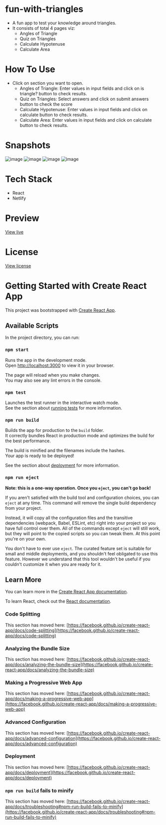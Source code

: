 # fun-with-triangles

* A fun app to test your knowledge around triangles.
* It consists of total 4 pages viz:
  * Angles of Triangle
  * Quiz on Triangles
  * Calculate Hypotenuse
  * Calculate Area

# How To Use

* Click on section you want to open.
  * Angles of Triangle: Enter values in input fields and click on is triangle? button to check results.
  * Quiz on Triangles: Select answers and click on submit answers button to check the score
  * Calculate Hypotenuse: Enter values in input fields and click on calculate button to check results.
  * Calculate Area: Enter values in input fields and click on calculate button to check results.
  
# Snapshots

![image](https://user-images.githubusercontent.com/27736288/210273439-4a98d516-9d0c-4a72-8ff1-5be68ddf8361.png)
![image](https://user-images.githubusercontent.com/27736288/210273506-173b622c-e7bd-4d73-9ccd-8b1ae1a8b7d2.png)
![image](https://user-images.githubusercontent.com/27736288/210273536-a174d319-115b-4c33-a132-5f39b101f4a7.png)
![image](https://user-images.githubusercontent.com/27736288/210273585-1c6e21c9-81dd-4b94-8749-b060f5d9c21e.png)

# Tech Stack

* React
* Netlify

# Preview

[View live](https://fun-with-triangles-gautam-balamurali.netlify.app/)

# License

[View license](https://github.com/gautam-balamurali/fun-with-triangles/blob/master/LICENSE.md)

# Getting Started with Create React App

This project was bootstrapped with [Create React App](https://github.com/facebook/create-react-app).

## Available Scripts

In the project directory, you can run:

### `npm start`

Runs the app in the development mode.\
Open [http://localhost:3000](http://localhost:3000) to view it in your browser.

The page will reload when you make changes.\
You may also see any lint errors in the console.

### `npm test`

Launches the test runner in the interactive watch mode.\
See the section about [running tests](https://facebook.github.io/create-react-app/docs/running-tests) for more information.

### `npm run build`

Builds the app for production to the `build` folder.\
It correctly bundles React in production mode and optimizes the build for the best performance.

The build is minified and the filenames include the hashes.\
Your app is ready to be deployed!

See the section about [deployment](https://facebook.github.io/create-react-app/docs/deployment) for more information.

### `npm run eject`

**Note: this is a one-way operation. Once you `eject`, you can't go back!**

If you aren't satisfied with the build tool and configuration choices, you can `eject` at any time. This command will remove the single build dependency from your project.

Instead, it will copy all the configuration files and the transitive dependencies (webpack, Babel, ESLint, etc) right into your project so you have full control over them. All of the commands except `eject` will still work, but they will point to the copied scripts so you can tweak them. At this point you're on your own.

You don't have to ever use `eject`. The curated feature set is suitable for small and middle deployments, and you shouldn't feel obligated to use this feature. However we understand that this tool wouldn't be useful if you couldn't customize it when you are ready for it.

## Learn More

You can learn more in the [Create React App documentation](https://facebook.github.io/create-react-app/docs/getting-started).

To learn React, check out the [React documentation](https://reactjs.org/).

### Code Splitting

This section has moved here: [https://facebook.github.io/create-react-app/docs/code-splitting](https://facebook.github.io/create-react-app/docs/code-splitting)

### Analyzing the Bundle Size

This section has moved here: [https://facebook.github.io/create-react-app/docs/analyzing-the-bundle-size](https://facebook.github.io/create-react-app/docs/analyzing-the-bundle-size)

### Making a Progressive Web App

This section has moved here: [https://facebook.github.io/create-react-app/docs/making-a-progressive-web-app](https://facebook.github.io/create-react-app/docs/making-a-progressive-web-app)

### Advanced Configuration

This section has moved here: [https://facebook.github.io/create-react-app/docs/advanced-configuration](https://facebook.github.io/create-react-app/docs/advanced-configuration)

### Deployment

This section has moved here: [https://facebook.github.io/create-react-app/docs/deployment](https://facebook.github.io/create-react-app/docs/deployment)

### `npm run build` fails to minify

This section has moved here: [https://facebook.github.io/create-react-app/docs/troubleshooting#npm-run-build-fails-to-minify](https://facebook.github.io/create-react-app/docs/troubleshooting#npm-run-build-fails-to-minify)
